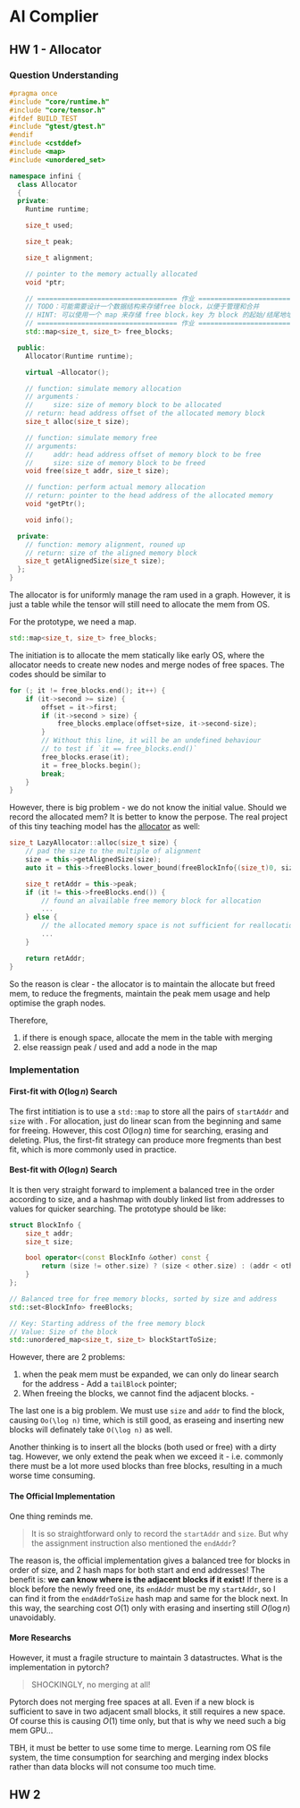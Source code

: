 # AI Complier

## HW 1 - Allocator

### Question Understanding
```c++
#pragma once
#include "core/runtime.h"
#include "core/tensor.h"
#ifdef BUILD_TEST
#include "gtest/gtest.h"
#endif
#include <cstddef>
#include <map>
#include <unordered_set>

namespace infini {
  class Allocator
  {
  private:
    Runtime runtime;

    size_t used;

    size_t peak;

    size_t alignment;

    // pointer to the memory actually allocated
    void *ptr;

    // =================================== 作业 ===================================
    // TODO：可能需要设计一个数据结构来存储free block，以便于管理和合并
    // HINT: 可以使用一个 map 来存储 free block，key 为 block 的起始/结尾地址，value 为 block 的大小
    // =================================== 作业 ===================================
    std::map<size_t, size_t> free_blocks;

  public:
    Allocator(Runtime runtime);

    virtual ~Allocator();

    // function: simulate memory allocation
    // arguments：
    //     size: size of memory block to be allocated
    // return: head address offset of the allocated memory block
    size_t alloc(size_t size);

    // function: simulate memory free
    // arguments:
    //     addr: head address offset of memory block to be free
    //     size: size of memory block to be freed
    void free(size_t addr, size_t size);

    // function: perform actual memory allocation
    // return: pointer to the head address of the allocated memory
    void *getPtr();

    void info();

  private:
    // function: memory alignment, rouned up
    // return: size of the aligned memory block
    size_t getAlignedSize(size_t size);
  };
}
```

The allocator is for uniformly manage the ram used in a graph. However, it is just a table while the tensor will still need to allocate the mem from OS.  

For the prototype, we need a map. 

```c++
std::map<size_t, size_t> free_blocks;
```

The initiation is to allocate the mem statically like early OS, where the allocator needs to create new nodes and merge nodes of free spaces. The codes should be similar to 

```c++
for (; it != free_blocks.end(); it++) {
    if (it->second >= size) {
        offset = it->first;
        if (it->second > size) {
            free_blocks.emplace(offset+size, it->second-size);
        }
        // Without this line, it will be an undefined behaviour
        // to test if `it == free_blocks.end()`
        free_blocks.erase(it);
        it = free_blocks.begin();
        break;
    }
}
```

However, there is big problem - we do not know the initial value. Should we record the allocated mem? It is better to know the perpose. The real project of this tiny teaching model has the [allocator](https://github.com/InfiniTensor/InfiniTensor/blob/master/src/core/lazy_allocator.cc#L61) as well: 

```c++
size_t LazyAllocator::alloc(size_t size) {
    // pad the size to the multiple of alignment
    size = this->getAlignedSize(size);
    auto it = this->freeBlocks.lower_bound(freeBlockInfo{(size_t)0, size});

    size_t retAddr = this->peak;
    if (it != this->freeBlocks.end()) {
        // found an alvailable free memory block for allocation
        ...
    } else {
        // the allocated memory space is not sufficient for reallocation, it
        ...
    }

    return retAddr;
}
```

So the reason is clear - the allocator is to maintain the allocate but freed mem, to reduce the fregments, maintain the peak mem usage and help optimise the graph nodes.

Therefore,  
1. if there is enough space, allocate the mem in the table with merging  
2. else reassign peak / used and add a node in the map

### Implementation
#### First-fit with $O(\log n)$ Search
The first intitiation is to use a `std::map` to store all the pairs of `startAddr` and `size` with . For allocation, just do linear scan from the beginning and same for freeing. However, this cost $O(\log n)$ time for searching, erasing and deleting. Plus, the first-fit strategy can produce more fregments than best fit, which is more commonly used in practice.  

#### Best-fit with $O(\log n)$ Search  
It is then very straight forward to implement a balanced tree in the order according to size, and a hashmap with doubly linked list from addresses to values for quicker searching. The prototype should be like:  
```c++
struct BlockInfo {
    size_t addr;
    size_t size;

    bool operator<(const BlockInfo &other) const {
        return (size != other.size) ? (size < other.size) : (addr < other.addr);
    }
};

// Balanced tree for free memory blocks, sorted by size and address
std::set<BlockInfo> freeBlocks;

// Key: Starting address of the free memory block
// Value: Size of the block
std::unordered_map<size_t, size_t> blockStartToSize;
```

However, there are 2 problems:  
1. when the peak mem must be expanded, we can only do linear search for the address - Add a `tailBlock` pointer;  
2. When freeing the blocks, we cannot find the adjacent blocks. - 
  
The last one is a big problem. We must use `size` and `addr` to find the block, causing `Oo(\log n)` time, which is still good, as eraseing and inserting new blocks will definately take `O(\log n)` as well.

Another thinking is to insert all the blocks (both used or free) with a dirty tag. However, we only extend the peak when we exceed it - i.e. commonly there must be a lot more used blocks than free blocks, resulting in a much worse time consuming.

#### The Official Implementation 
One thing reminds me.

> It is so straightforward only to record the `startAddr` and `size`. But why the assignment instruction also mentioned the `endAddr`?  

The reason is, the official implementation gives a balanced tree for blocks in order of size, and 2 hash maps for both start and end addresses! The benefit is:  **we can know where is the adjacent blocks if it exist!** If there is a block before the newly freed one, its `endAddr` must be my `startAddr`, so I can find it from the `endAddrToSize` hash map and same for the block next. In this way, the searching cost $O(1)$ only with erasing and inserting still $O(\log n)$ unavoidably.

#### More Researchs
However, it must a fragile structure to maintain 3 datastructes. What is the implementation in pytorch?

> SHOCKINGLY, no merging at all!

Pytorch does not merging free spaces at all. Even if a new block is sufficient to save in two adjacent small blocks, it still requires a new space. Of course this is causing $O(1)$ time only, but that is why we need such a big mem GPU...

TBH, it must be better to use some time to merge. Learning rom OS file system, the time consumption for searching and merging index blocks rather than data blocks will not consume too much time.

## HW 2